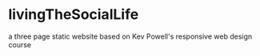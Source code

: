 # livingTheSocialLife
a three page static website based on Kev Powell's responsive web design course
